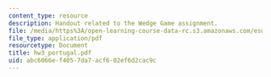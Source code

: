 ```yaml
---
content_type: resource
description: Handout related to the Wedge Game assignment.
file: /media/https%3A/open-learning-course-data-rc.s3.amazonaws.com/esd-10-introduction-to-technology-and-policy-fall-2006/abc6066ef4057da7acf602ef6d2cac9c_hw3_portugal.pdf
file_type: application/pdf
resourcetype: Document
title: hw3_portugal.pdf
uid: abc6066e-f405-7da7-acf6-02ef6d2cac9c
---
```

